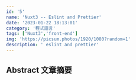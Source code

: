 ```yaml
---
id: '5'
name: 'Nuxt3 -- Eslint and Prettier'
date: '2023-01-22 18:13:01'
category: '程式語言'
tags: ['Nuxt3','front-end']
img: 'https://picsum.photos/1920/1080?random=1'
description: ' eslint and prettier'
---
```

## Abstract 文章摘要

